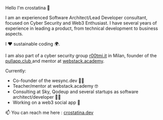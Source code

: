 Hello I'm crostatina 🤘


I am an experienced Software Architect/Lead Developer consultant, focused on Cyber Security and Web3 Enthusiast. I have several years of experience in leading a product, from technical development to business aspects.

I ❤️ sustainable coding ️🌍.

I am also part of a cyber security group [r00tmi.it](https://r00tmi.it/ "r00tmi.it") in Milan, founder of the [pullapp.club ](https://pullapp.club/ "pullapp.club ") and mentor at [webstack.academy](https://www.webstack.academy/ "webstack.academy"). 


Currently:
- Co-founder of the wesync.dev 🧑‍💼
- Teacher/mentor at webstack.academy 🤓 
- Consulting at Sky, Qodeup and several startups as software architect/developer 👨‍💻
- Working on a web3 social app 🐂


📫 You can reach me here : [crostatina.dev](https://crostatina.dev/ "crostatina.dev")
